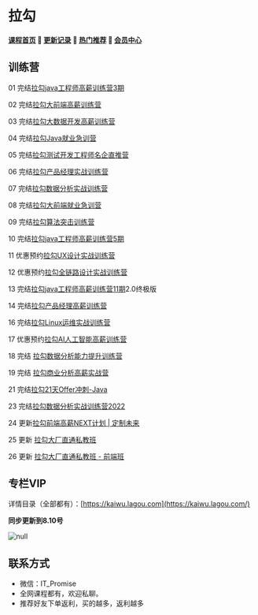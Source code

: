 # 拉勾

#### [**课程首页**](../../README.md) 💖 [**更新记录**](./gxjl-2023.md) 💖 [**热门推荐**](./rmtj.md) 💖 [**会员中心**](./vip.md)

## 训练营

01 完结[拉勾java工程师高薪训练营3期](https://kaiwu.lagou.com/java_architect.html)

02 完结[拉勾大前端高薪训练营](https://kaiwu.lagou.com/fe_enhancement.html)

03 完结[拉勾大数据开发高薪训练营](https://kaiwu.lagou.com/data_enhancement.html)

04 完结[拉勾Java就业急训营](https://kaiwu.lagou.com/java_basic.html)

05 完结[拉勾测试开发工程师名企直推营](https://kaiwu.lagou.com/test_engineer.html)

06 完结[拉勾产品经理实战训练营](https://kaiwu.lagou.com/pm_essential.html)

07 完结[拉勾数据分析实战训练营](https://kaiwu.lagou.com/data_analysis.html)

08 完结[拉勾大前端就业急训营](https://kaiwu.lagou.com/fe_essential.html)

09 完结[拉勾算法突击训练营](https://kaiwu.lagou.com/suanfa.html)

10 完结[拉勾java工程师高薪训练营5期](https://kaiwu.lagou.com/java_architect.html)

11 优惠预约[拉勾UX设计实战训练营](https://kaiwu.lagou.com/ux_design.html)

12 优惠预约[拉勾全链路设计实战训练营](https://kaiwu.lagou.com/whole_link.html)

13 完结[拉勾java工程师高薪训练营11期](https://kaiwu.lagou.com/java_architect.html)2.0终极版

14 完结[拉勾产品经理高薪训练营](https://edu.lagou.com/growth/sem/pm__enhancement.html)

16 完结[拉勾Linux运维实战训练营](https://edu.lagou.com/growth/sem/operations.html)

17 优惠预约[拉勾AI人工智能高薪训练营](https://edu.lagou.com/growth/sem/AI.html)

18 完结 [拉勾数据分析能力提升训练营](https://edu.lagou.com/growth/sem/analysis_promote.html)

19 完结 [拉勾商业分析高薪实战营](https://www.yuque.com/office/yuque/0/2022/pdf/2675213/1645583479916-f56a7453-4537-4f3b-84db-332ab5275e35.pdf?from=https%3A%2F%2Fwww.yuque.com%2Fxiedaimala%2Ffile%2Fpic%2Fedit)

21 完结[拉勾21天Offer冲刺-Java](https://edu.lagou.com/kw/mocha/view/KYTVTXNG)

23 完结[拉勾数据分析实战训练营2022](https://kaiwu.lagou.com/data_analysis.html)

24 更新[拉勾前端高薪NEXT计划 | 定制未来](https://edu.lagou.com/growth/sem/fe-next.html)

25 更新 [拉勾大厂直通私教班](https://edu.lagou.com/growth/sem/offer.html)

26 更新 [拉勾大厂直通私教班 - 前端班](https://www.yuque.com/docs/share/9141058f-f30f-4c10-8232-39c1d745a951?#)

## 专栏VIP

详情目录（全部都有）：[https://kaiwu.lagou.com](https://kaiwu.lagou.com/)

**同步更新到8.10号**

![null](http://leaaiv.cn/media/202207//1657012589.8744888.png)

## **联系方式**
-  微信：IT_Promise
-  全网课程都有，欢迎私聊。
-  推荐好友下单返利，买的越多，返利越多